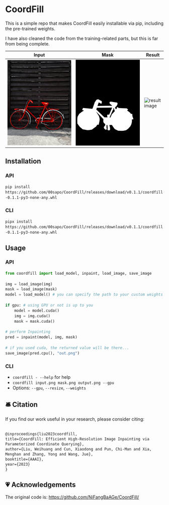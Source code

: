 # CoordFill

This is a simple repo that makes CoordFill easily installable via pip, including the
pre-trained weights.

I have also cleaned the code from the training-related parts, but this is far from being
complete.

| Input                                 | Mask                                      | Result                                           |
| ------------------------------------- | ----------------------------------------- | ------------------------------------------------ |
| ![input image](./example/example.png) | ![mask image](./example/example_mask.png) | ![result image](./example/example_inpainted.png) |

## Installation

### API

`pip install https://github.com/00sapo/CoordFill/releases/download/v0.1.1/coordfill-0.1.1-py3-none-any.whl`

### CLI

`pipx install https://github.com/00sapo/CoordFill/releases/download/v0.1.1/coordfill-0.1.1-py3-none-any.whl`

## Usage

### API

```python
from coordfill import load_model, inpaint, load_image, save_image

img = load_image(img)
mask = load_image(mask)
model = load_model() # you can specify the path to your custom weights if you like

if gpu: # using GPU or not is up to you
    model = model.cuda()
    img = img.cuda()
    mask = mask.cuda()

# perform Inpainting
pred = inpaint(model, img, mask)

# if you used cuda, the returned value will be there...
save_image(pred.cpu(), "out.png")
```

### CLI

- `coordfill - --help` for help
- `coordfill input.png mask.png output.png --gpu`
- Options: `--gpu`, `--resize`, `--weights`

## 🛎 Citation

If you find our work useful in your research, please consider citing:

```

@inproceedings{liu2023coordfill,
title={CoordFill: Efficient High-Resolution Image Inpainting via Parameterized Coordinate Querying},
author={Liu, Weihuang and Cun, Xiaodong and Pun, Chi-Man and Xia, Menghan and Zhang, Yong and Wang, Jue},
booktitle={AAAI},
year={2023}
}

```

## 💗 Acknowledgements

The original code is: https://github.com/NiFangBaAGe/CoordFill/
